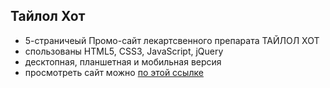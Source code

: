 ## Тайлол Хот

- 5-страничеый Промо-сайт лекартсвенного препарата ТАЙЛОЛ ХОТ
- спользованы HTML5, CSS3, JavaScript, jQuery
- десктопная, планшетная и мобильная версия
- просмотреть сайт можно [по этой ссылке](https://chumakkat.github.io/tylolhot/)
